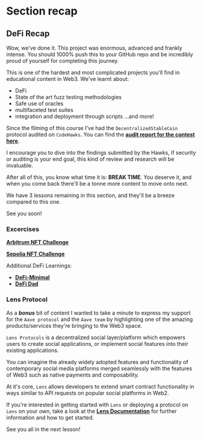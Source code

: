 # Section recap

## DeFi Recap

Wow, we've done it. This project was enormous, advanced and frankly intense. You should 1000% push this to your GitHub repo and be incredibly proud of yourself for completing this journey.

This is one of the hardest and most complicated projects you'll find in educational content in Web3. We've learnt about:

- DeFi
- State of the art fuzz testing methodologies
- Safe use of oracles
- multifaceted test suites
- integration and deployment through scripts
  ...and more!

Since the filming of this course I've had the `DecentralizedStableCoin` protocol audited on `CodeHawks`. You can find the **[audit report for the contest here](https://www.codehawks.com/contests/cljx3b9390009liqwuedkn0m0)**.

I encourage you to dive into the findings submitted by the Hawks, if security or auditing is your end goal, this kind of review and research will be invaluable.

After all of this, you know what time it is: **BREAK TIME**. You deserve it, and when you come back there'll be a tonne more content to move onto next.

We have 3 lessons remaining in this section, and they'll be a breeze compared to this one.

See you soon!

### Excercises

**[Arbitrum NFT Challenge](https://arbiscan.io/address/0x3DbBF2F9AcFB9Aac8E0b31563dd75a2D69148D64#code)**

**[Sepolia NFT Challenge](https://sepolia.etherscan.io/address/0xe5760847db2f10A74Fc575B4803df5fe129811C1#code)**

Additional DeFi Learnings:

- **[DeFi-Minimal](https://github.com/smartcontractkit/defi-minimal/tree/main/contracts)**
- **[DeFi Dad](https://www.youtube.com/channel/UCatItl6C7wJp9txFMbXbSTg)**

### Lens Protocol

As a _**bonus**_ bit of content I wanted to take a minute to express my support for the `Aave protocol` and the `Aave team` by highlighting one of the amazing products/services they're bringing to the Web3 space.

`Lens Protocols` is a decentralized social layer/platform which empowers users to create social applications, or implement social features into their existing applications.

You can imagine the already widely adopted features and functionality of contemporary social media platforms merged seamlessly with the features of Web3 such as native payments and composability.

At it's core, `Lens` allows developers to extend smart contract functionality in ways similar to API requests on popular social platforms in Web2.

If you're interested in getting started with `Lens` or deploying a protocol on `Lens` on your own, take a look at the **[Lens Documentation](https://www.lens.xyz/docs)** for further information and how to get started.

See you all in the next lesson!
